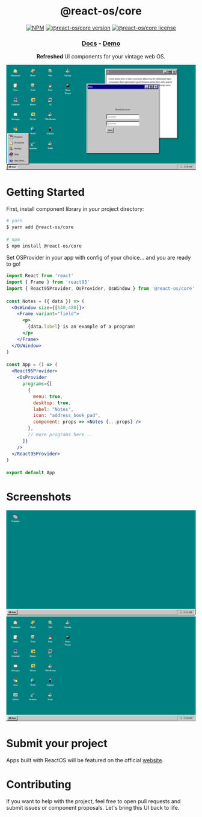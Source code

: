 <h1 align="center">@react-os/core</h1>

<p align="center">
  <a href="https://www.npmjs.com/package/@react-os/core"><img src="https://flat.badgen.net/npm/dt/@react-os/core" alt="NPM" /></a>
  <a href="https://www.npmjs.com/package/@react-os/core"><img src="https://flat.badgen.net/npm/v/@react-os/core" alt="@react-os/core version" /></a>
  <a href="https://www.npmjs.com/package/@react-os/core"><img src="https://flat.badgen.net/npm/license/@react-os/core" alt="@react-os/core license" /></a>
</p>
<h3 align="center">
  <a href="https://react-os-docs.netlify.app">Docs</a> -
  <a href="https://react-os-demo.netlify.app">Demo</a>
</h3>
<p align="center">
  <b>Refreshed</b> UI components for your vintage web OS.</p>

![Screenshot 3](assets/screenshot-2.png)

# Getting Started

First, install component library in your project directory:

```sh
# yarn
$ yarn add @react-os/core

# npm
$ npm install @react-os/core
```

Set OSProvider in your app with config of your choice... and you are ready to go!

```jsx
import React from 'react'
import { Frame } from 'react95'
import { React95Provider, OsProvider, OsWindow } from '@react-os/core'

const Notes = ({ data }) => (
  <OsWindow size={[540,480]}>
    <Frame variant="field">
      <p>
        {data.label} is an example of a program!
      </p>
    </Frame>
  </OsWindow>
)

const App = () => (
  <React95Provider>
    <OsProvider
      programs={[
        {
          menu: true,
          desktop: true,
          label: "Notes",
          icon: "address_book_pad",
          component: props => <Notes {...props} />
        },
        // more programs here...
      ]}
    />
  </React95Provider>
)

export default App
```

# Screenshots

![Screenshot 1](assets/screenshot-0.png)
![Screenshot 2](assets/screenshot-1.png)
<!-- ![Screenshot 3](assets/screenshot-2.png) -->

# Submit your project

Apps built with ReactOS will be featured on the official [website](https://react-os-docs.netlify.app).

# Contributing

If you want to help with the project, feel free to open pull requests and submit issues or component proposals. Let's bring this UI back to life.

